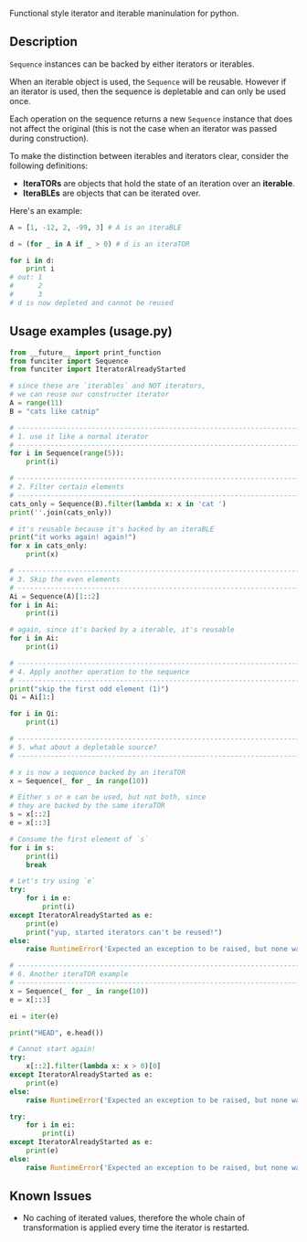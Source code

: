 Functional style iterator and iterable maninulation for python.

## Description
`Sequence` instances can be backed by either iterators or iterables. 

When an iterable object is used, the `Sequence` will be reusable. However 
if an iterator is used, then the sequence is depletable and can
only be used once.

Each operation on the sequence returns a new `Sequence` instance
that does not affect the original (this is not the case when an iterator was passed
during construction).

To make the distinction between iterables and iterators clear, consider the 
following definitions:

- **IteraTORs** are objects that hold the state of an iteration over an **iterable**.
- **IteraBLEs** are objects that can be iterated over.

Here's an example:

```python
A = [1, -12, 2, -99, 3] # A is an iteraBLE

d = (for _ in A if _ > 0) # d is an iteraTOR

for i in d:
    print i
# out: 1
#      2
#      3    
# d is now depleted and cannot be reused    
```

## Usage examples (usage.py)
```python
from __future__ import print_function
from funciter import Sequence
from funciter import IteratorAlreadyStarted

# since these are `iterables` and NOT iterators,
# we can reuse our constructer iterator
A = range(11)
B = "cats like catnip"

# ------------------------------------------------------------------------------ 
# 1. use it like a normal iterator
# ------------------------------------------------------------------------------ 
for i in Sequence(range(5)):
    print(i)

# ------------------------------------------------------------------------------ 
# 2. Filter certain elements
# ------------------------------------------------------------------------------ 
cats_only = Sequence(B).filter(lambda x: x in 'cat ')
print(''.join(cats_only))

# it's reusable because it's backed by an iteraBLE
print("it works again! again!")
for x in cats_only:
    print(x)

# ------------------------------------------------------------------------------ 
# 3. Skip the even elements
# ------------------------------------------------------------------------------ 
Ai = Sequence(A)[1::2]
for i in Ai:
    print(i)

# again, since it's backed by a iterable, it's reusable    
for i in Ai:
    print(i)

# ------------------------------------------------------------------------------ 
# 4. Apply another operation to the sequence
# ------------------------------------------------------------------------------ 
print("skip the first odd element (1)")
Qi = Ai[1:]

for i in Qi:
    print(i)

# ------------------------------------------------------------------------------ 
# 5. what about a depletable source?
# ------------------------------------------------------------------------------ 

# x is now a sequence backed by an iteraTOR    
x = Sequence(_ for _ in range(10)) 

# Either s or e can be used, but not both, since
# they are backed by the same iteraTOR
s = x[::2] 
e = x[::3]

# Consume the first element of `s` 
for i in s:
    print(i)
    break

# Let's try using `e`
try:
    for i in e:
        print(i)
except IteratorAlreadyStarted as e:
    print(e)
    print("yup, started iterators can't be reused!")
else:
    raise RuntimeError('Expected an exception to be raised, but none was!')

# ------------------------------------------------------------------------------ 
# 6. Another iteraTOR example
# ------------------------------------------------------------------------------ 
x = Sequence(_ for _ in range(10))
e = x[::3]

ei = iter(e)

print("HEAD", e.head())

# Cannot start again!
try:
    x[::2].filter(lambda x: x > 0)[0]
except IteratorAlreadyStarted as e:
    print(e)
else:
    raise RuntimeError('Expected an exception to be raised, but none was!')

try:
    for i in ei:
        print(i)
except IteratorAlreadyStarted as e:
    print(e)
else:
    raise RuntimeError('Expected an exception to be raised, but none was!')
```


## Known Issues
- No caching of iterated values, therefore the whole chain of transformation is 
  applied every time the iterator is restarted.

